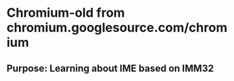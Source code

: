 # Chromium-old from chromium.googlesource.com/chromium
## Purpose: Learning about IME based on IMM32
